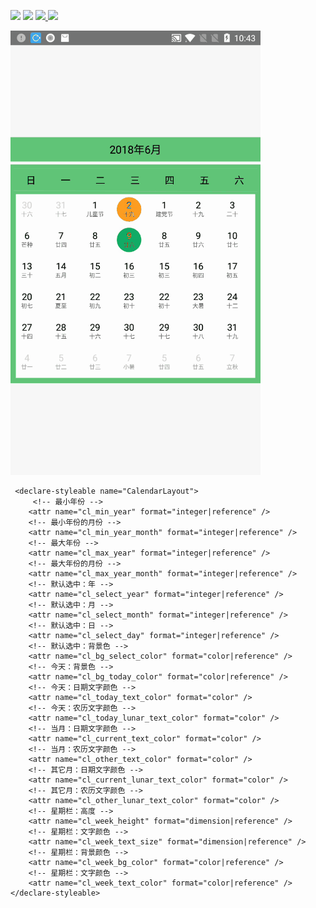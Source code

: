  ![](https://img.shields.io/badge/Build-Passing-green.svg) ![](https://img.shields.io/badge/API%20-14+-green.svg) [ ![](https://img.shields.io/badge/%E4%BD%9C%E8%80%85-%E5%BC%A0%E8%88%AA-red.svg) ](http://www.jianshu.com/u/22a5d2ee8385) ![](https://img.shields.io/badge/%E9%82%AE%E7%AE%B1-153437803@qq.com-red.svg)

![image](https://github.com/153437803/CalendarMini/blob/master/image_2018-06-09.gif ) 

```
 <declare-styleable name="CalendarLayout">
     <!-- 最小年份 -->
    <attr name="cl_min_year" format="integer|reference" />
    <!-- 最小年份的月份 -->
    <attr name="cl_min_year_month" format="integer|reference" />
    <!-- 最大年份 -->
    <attr name="cl_max_year" format="integer|reference" />
    <!-- 最大年份的月份 -->
    <attr name="cl_max_year_month" format="integer|reference" />
    <!-- 默认选中：年 -->
    <attr name="cl_select_year" format="integer|reference" />
    <!-- 默认选中：月 -->
    <attr name="cl_select_month" format="integer|reference" />
    <!-- 默认选中：日 -->
    <attr name="cl_select_day" format="integer|reference" />
    <!-- 默认选中：背景色 -->
    <attr name="cl_bg_select_color" format="color|reference" />
    <!-- 今天：背景色 -->
    <attr name="cl_bg_today_color" format="color|reference" />
    <!-- 今天：日期文字颜色 -->
    <attr name="cl_today_text_color" format="color" />
    <!-- 今天：农历文字颜色 -->
    <attr name="cl_today_lunar_text_color" format="color" />
    <!-- 当月：日期文字颜色 -->
    <attr name="cl_current_text_color" format="color" />
    <!-- 当月：农历文字颜色 -->
    <attr name="cl_other_text_color" format="color" />
    <!-- 其它月：日期文字颜色 -->
    <attr name="cl_current_lunar_text_color" format="color" />
    <!-- 其它月：农历文字颜色 -->
    <attr name="cl_other_lunar_text_color" format="color" />
    <!-- 星期栏：高度 -->
    <attr name="cl_week_height" format="dimension|reference" />
    <!-- 星期栏：文字颜色 -->
    <attr name="cl_week_text_size" format="dimension|reference" />
    <!-- 星期栏：背景颜色 -->
    <attr name="cl_week_bg_color" format="color|reference" />
    <!-- 星期栏：文字颜色 -->
    <attr name="cl_week_text_color" format="color|reference" />
</declare-styleable>
```
